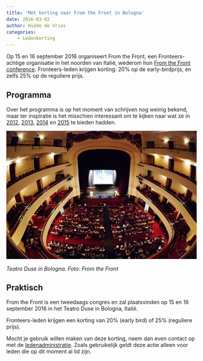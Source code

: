 ```yaml
---
title: 'Met korting naar From the Front in Bologna'
date: 2016-03-02
author: Hidde de Vries
categories:
    - Ledenkorting
---
```


Op 15 en 16 september 2016 organiseert From the Front, een Fronteers-achtige organisatie in het noorden van Italië, wederom hun [From the Front conference](http://2016.fromthefront.it). Fronteers-leden krijgen korting: 20% op de early-birdprijs, en zelfs 25% op de reguliere prijs.

## Programma

Over het programma is op het moment van schrijven nog weinig bekend, maar ter inspiratie is het misschien interessant om te kijken naar wat ze in [2012](http://2012.fromthefront.it), [2013](http://2013.fromthefront.it), [2014](http://2014.fromthefront.it) en [2015](http://2015.fromthefront.it) te bieden hadden.

![Theaterzaal](/_img/blog/2016/duso.jpg)

_Teatro Duse in Bologna. Foto: From the Front_

## Praktisch

From the Front is een tweedaags congres en zal plaatsvinden op 15 en 16 september 2016 in het Teatro Duse in Bologna, Italië.

Fronteers-leden krijgen een korting van 20% (early bird) of 25% (reguliere prijs).

Mocht je gebruik willen maken van deze korting, neem dan even contact op met de [ledenadministratie](/contact?Ledadministratie#formulier-1). Zoals gebruikelijk geldt deze actie alleen voor leden die op dit moment al lid zijn.
